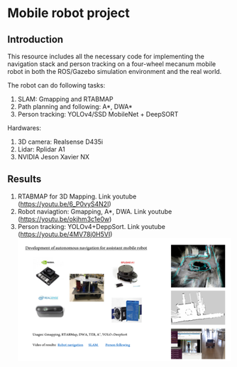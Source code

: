 # Mobile robot project

## Introduction
This resource includes all the necessary code for implementing the navigation stack and person tracking on a four-wheel mecanum mobile robot in both the ROS/Gazebo simulation environment and the real world.

The robot can do following tasks:
1. SLAM: Gmapping and RTABMAP
2. Path planning and following: A*, DWA*
3. Person tracking: YOLOv4/SSD MobileNet + DeepSORT

Hardwares:
1. 3D camera: Realsense D435i
2. Lidar: Rplidar A1
3. NVIDIA Jeson Xavier NX

## Results
1. RTABMAP for 3D Mapping. Link youtube (https://youtu.be/6_P0vyS4N2I)
2. Robot naviagtion: Gmapping, A*, DWA. Link youtube (https://youtu.be/okjhm3c1e0w)
3. Person tracking: YOLOv4+DeppSort. Link youtube (https://youtu.be/4MV78j0H5VI)
![image](figure9.png)

